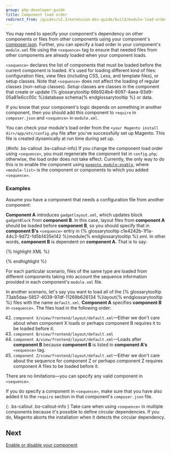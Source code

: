 ```yaml
---
group: php-developer-guide
title: Component load order
redirect_from: /guides/v2.3/extension-dev-guide/build/module-load-order.html
---
```


You may need to specify your component's dependency on other components or files from other components using your component's [composer.json]({{page.baseurl}}/extension-development/build-tasks/name.html#add-component-xml). Further, you can specify a load order in your component's `module.xml` file using the `<sequence>` tag to ensure that needed files from other components are already loaded when your component loads.

`<sequence>` declares the list of components that must be loaded before the current component is loaded. It's used for loading different kind of files: configuration files, view files (including CSS, Less, and template files), or setup classes. Note that `<sequence>` does not affect the loading of regular classes (non-setup classes).
_Setup_ classes are classes in the component that create or update {% glossarytooltip 66b924b4-8097-4aea-93d9-05a81e6cc00c %}database schema{% endglossarytooltip %} or data.

If you know that your component's logic depends on something in another component, then you should add this component to `require` in `composer.json` and `<sequence>` in `module.xml`.

You can check your module's load order from the `<your Magento install dir>/app/etc/config.php` file after you've successfully set up Magento. This file is created dynamically at run time during set up.

{#info .bs-callout .bs-callout-info}
If you change the component load order using `<sequence>`, you must regenerate the component list in `config.php`; otherwise, the load order does not take effect. Currently, the only way to do this is to enable the component using [`magento module:enable`]({{page.baseurl}}/install/command-line/enable-disable-modules.html#instgde-cli-subcommands-enable-disable), where `<module-list>` is the component or components to which you added `<sequence>`.

### Examples

Assume you have a component that needs a configuration file from another component:

**Component A** introduces `gadgetlayout.xml`, which updates block `gadgetBlock` from **component B**. In this case, layout files from **component A** should be loaded before **component B**, so you should specify that in **component B's** `<sequence>` entry in {% glossarytooltip c1e4242b-1f1a-44c3-9d72-1d5b1435e142 %}module{% endglossarytooltip %}.xml. In other words, **component B** is dependent on **component A**. That is to say:

{% highlight XML %}

<?xml version="1.0"?>

<config xmlns:xsi="http://www.w3.org/2001/XMLSchema-instance" xsi:noNamespaceSchemaLocation="urn:magento:framework:Module/etc/module.xsd">
    <module name="Vendor_ComponentB" setup_version="0.0.1">
        <sequence>
	    <!-- Vendor_ComponentB is dependent on Vendor_ComponentA: -->
            <module name="Vendor_ComponentA" />
        </sequence>
    </module>
</config>
{% endhighlight %}

For each particular scenario, files of the same type are loaded from different components taking into account the sequence information provided in each component's `module.xml` file.

In another scenario, let's say you want to load all of the {% glossarytooltip 73ab5daa-5857-4039-97df-11269b626134 %}layout{% endglossarytooltip %} files with the name `default.xml`. **Component A** specifies **component B** in `<sequence>`. The files load in the following order:

42. `component X/view/frontend/layout/default.xml`—Either we don't care about when component X loads or perhaps component B requires it to be loaded before it.
43. `component B/view/frontend/layout/default.xml`
44. `component A/view/frontend/layout/default.xml`—Loads after **component B** because **component B** is listed in **component A's** `<sequence>` tag.
45. `component Z/view/frontend/layout/default.xml`—Either we don't care about the sequence for component Z or perhaps component Z requires component A files to be loaded before it.

There are no limitations—you can specify any valid component in `<sequence>`.

If you do specify a component in `<sequence>`, make sure that you have also added it to the `require` section in that component's `composer.json` file.

{: .bs-callout .bs-callout-info }
Take care when using `<sequence>` in multiple components because it's possible to define circular dependencies. If you do, Magento aborts the installation when it detects the circular dependency.

## Next

[Enable or disable your component]({{page.baseurl}}/extension-development/build-tasks/enable-disable.html)

